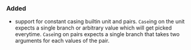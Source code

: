 ### Added
- support for constant casing builtin unit and pairs. `Case`ing on the unit expects a single branch or arbitrary value which will get picked everytime. `Case`ing on pairs expects a single branch that takes two arguments for each values of the pair. 
